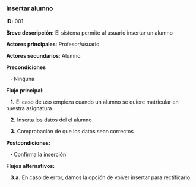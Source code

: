 ### **Insertar alumno**

**ID:** 001

**Breve descripción:** El sistema permite al usuario insertar un alumno

**Actores principales**: Profesor/usuario

**Actores secundarios**: Alumno

**Precondiciones**

&nbsp;&nbsp;&nbsp;**·** Ninguna

**Flujo principal:**

&nbsp;&nbsp;&nbsp;**1.** El caso de uso empieza cuando un alumno se quiere matricular en nuestra asignatura

&nbsp;&nbsp;&nbsp;**2.** Inserta los datos del el alumno

&nbsp;&nbsp;&nbsp;**3.** Comprobación de que los datos sean correctos

**Postcondiciones:**

&nbsp;&nbsp;&nbsp;**·** Confirma la inserción

**Flujos alternativos:**

&nbsp;&nbsp;&nbsp;**3.a.** En caso de error, damos la opción de volver insertar para rectificarlo
